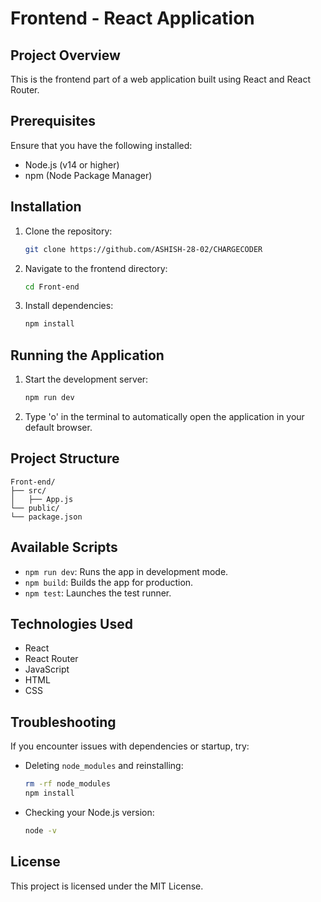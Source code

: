 # Frontend - React Application

## Project Overview

This is the frontend part of a web application built using React and React Router.

## Prerequisites
Ensure that you have the following installed:
- Node.js (v14 or higher)
- npm (Node Package Manager)

## Installation
1. Clone the repository:
   ```bash
   git clone https://github.com/ASHISH-28-02/CHARGECODER
   ```

2. Navigate to the frontend directory:
   ```bash
   cd Front-end
   ```

3. Install dependencies:
   ```bash
   npm install
   ```

## Running the Application
1. Start the development server:
   ```bash
   npm run dev
   ```

2. Type 'o' in the terminal to automatically open the application in your default browser.


## Project Structure
```
Front-end/
├── src/
│   ├── App.js
└── public/
└── package.json
```

## Available Scripts
- `npm run dev`: Runs the app in development mode.
- `npm build`: Builds the app for production.
- `npm test`: Launches the test runner.

## Technologies Used
- React
- React Router
- JavaScript
- HTML
- CSS

## Troubleshooting
If you encounter issues with dependencies or startup, try:
- Deleting `node_modules` and reinstalling:
  ```bash
  rm -rf node_modules
  npm install
  ```
- Checking your Node.js version:
  ```bash
  node -v
  ```

## License
This project is licensed under the MIT License.

